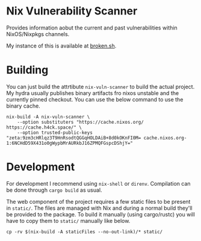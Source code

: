 # Nix Vulnerability Scanner

Provides information aobut the current and past vulnerabilities within NixOS/Nixpkgs channels.

My instance of this is available at [broken.sh](https://broken.sh).

# Building

You can just build the attrtibute `nix-vuln-scanner` to build the actual project. My hydra usually publishes binary artifacts fro nixos unstable and the currently pinned checkout. You can use the below command to use the binary cache.

```
nix-build -A nix-vuln-scanner \
	--option substituters "https://cache.nixos.org/ https://cache.h4ck.space/" \
	--option trusted-public-keys "zeta:9zm3cHRlqz3T9HnRsodtQGGqHOLDAiB+8d0kOKnFI0M= cache.nixos.org-1:6NCHdD59X431o0gWypbMrAURkbJ16ZPMQFGspcDShjY="
```

# Development

For development I recommend using `nix-shell` or `direnv`. Compilation can be done through `cargo build` as usual.

The web component of the project requires a few static files to be present in `static/`. The files are managed with Nix and during a normal build they'll be provided to the package. To build it manually (using cargo/rustc) you will have to copy them to `static/` manually like below.

```
cp -rv $(nix-build -A staticFiles --no-out-link)/* static/
```

